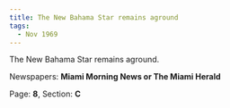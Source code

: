 ```yaml
---  
title: The New Bahama Star remains aground  
tags:  
  - Nov 1969  
---  
```

  
The New Bahama Star remains aground.  
  
Newspapers: **Miami Morning News or The Miami Herald**  
  
Page: **8**, Section: **C** 

